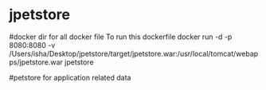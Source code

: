 # jpetstore
#docker dir for all docker file
To run this dockerfile
docker run -d -p 8080:8080 -v /Users/isha/Desktop/jpetstore/target/jpetstore.war:/usr/local/tomcat/webapps/jpetstore.war jpetstore

#petstore for application related data

